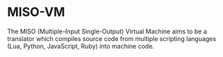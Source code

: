# MISO-VM
The MISO (Multiple-Input Single-Output) Virtual Machine aims to be a translator which compiles source code from multiple scripting languages (Lua, Python, JavaScript, Ruby) into machine code.
